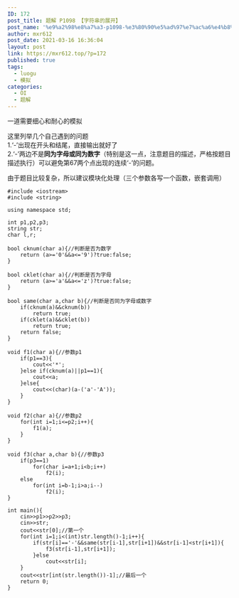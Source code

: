 ```yaml
---
ID: 172
post_title: 题解 P1098 【字符串的展开】
post_name: '%e9%a2%98%e8%a7%a3-p1098-%e3%80%90%e5%ad%97%e7%ac%a6%e4%b8%b2%e7%9a%84%e5%b1%95%e5%bc%80%e3%80%91'
author: mxr612
post_date: 2021-03-16 16:36:04
layout: post
link: https://mxr612.top/?p=172
published: true
tags:
  - luogu
  - 模拟
categories:
  - OI
  - 题解
---
```

一道需要细心和耐心的模拟

这里列举几个自己遇到的问题<br />
1.‘-’出现在开头和结尾，直接输出就好了<br />
2.‘-’两边不是<strong>同为字母或同为数字</strong>（特别是这一点，注意题目的描述，严格按题目描述执行）可以避免第67两个点出现的连续‘-’的问题。

由于题目比较复杂，所以建议模块化处理（三个参数各写一个函数，嵌套调用）

<pre><code class="language-cpp line-numbers">#include &lt;iostream&gt;
#include &lt;string&gt;

using namespace std;

int p1,p2,p3;
string str;
char l,r;

bool cknum(char a){//判断是否为数字
    return (a&gt;='0'&amp;&amp;a&lt;='9')?true:false;
}

bool cklet(char a){//判断是否为字母
    return (a&gt;='a'&amp;&amp;a&lt;='z')?true:false;
}

bool same(char a,char b){//判断是否同为字母或数字
    if(cknum(a)&amp;&amp;cknum(b))
        return true;
    if(cklet(a)&amp;&amp;cklet(b))
        return true;
    return false;
}

void f1(char a){//参数p1
    if(p1==3){
        cout&lt;&lt;'*';
    }else if(cknum(a)||p1==1){
        cout&lt;&lt;a;
    }else{
        cout&lt;&lt;(char)(a-('a'-'A'));
    }
}

void f2(char a){//参数p2
    for(int i=1;i&lt;=p2;i++){
        f1(a);
    }
}

void f3(char a,char b){//参数p3
    if(p3==1)
        for(char i=a+1;i&lt;b;i++)
            f2(i);
    else
        for(int i=b-1;i&gt;a;i--)
            f2(i);
}

int main(){
    cin&gt;&gt;p1&gt;&gt;p2&gt;&gt;p3;
    cin&gt;&gt;str;
    cout&lt;&lt;str[0];//第一个
    for(int i=1;i&lt;(int)str.length()-1;i++){
        if(str[i]=='-'&amp;&amp;same(str[i-1],str[i+1])&amp;&amp;str[i-1]&lt;str[i+1]){
            f3(str[i-1],str[i+1]);
        }else
            cout&lt;&lt;str[i];
    }
    cout&lt;&lt;str[int(str.length())-1];//最后一个
    return 0;
}
</code></pre>